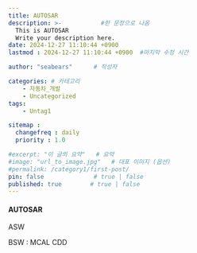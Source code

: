 ```yaml
---
title: AUTOSAR
description: >-           #한 문장으로 나옴
  This is AUTOSAR
  Write your description here.
date: 2024-12-27 11:10:44 +0900
lastmod : 2024-12-27 11:10:44 +0900  #마지막 수정 시간

author: "seabears"      # 작성자

categories: # 카테고리
    - 자동차_개발
    - Uncategorized  
tags: 
    - Untag1

sitemap :
  changefreq : daily
  priority : 1.0

#excerpt: "이 글의 요약"   # 요약
#image: "url_to_image.jpg"   # 대표 이미지 (옵션)
#permalink: /category1/first-post/
pin: false              # true | false
published: true        # true | false
---
```


#### AUTOSAR

ASW

BSW :
  MCAL
  CDD
